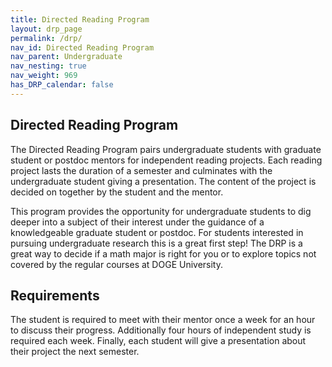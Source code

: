 ```yaml
---
title: Directed Reading Program
layout: drp_page
permalink: /drp/
nav_id: Directed Reading Program
nav_parent: Undergraduate
nav_nesting: true
nav_weight: 969
has_DRP_calendar: false
---
```


<h2 class="mb-3">Directed Reading Program</h2>

The Directed Reading Program pairs undergraduate students with
graduate student or postdoc mentors for independent reading projects. Each
reading project lasts the duration of a semester and culminates with
the undergraduate student giving a presentation. The content of the
project is decided on together by the student and the mentor.

This program provides the opportunity for undergraduate students to
dig deeper into a subject of their interest under the guidance of a knowledgeable 
graduate student or postdoc. For students interested in pursuing
undergraduate research this is a great first step! The DRP is a great way to decide
if a math major is right for you or to explore topics not covered by the regular courses at DOGE University.

<h2 class="mb-3">Requirements</h2>

The student is required to meet with their mentor once a week for an
hour to discuss their progress. Additionally four hours of independent
study is required each week. Finally, each
student will give a presentation about their project the next semester.
